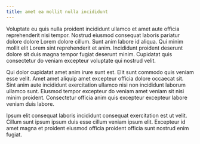 ```yaml
---
title: amet ea mollit nulla incididunt
---
```


Voluptate eu quis nulla proident incididunt ullamco et amet aute officia reprehenderit nisi tempor. Nostrud eiusmod consequat laboris pariatur dolore dolore Lorem dolore cillum. Sunt anim labore id aliqua. Qui minim mollit elit Lorem sint reprehenderit et anim. Incididunt proident deserunt dolore sit duis magna tempor fugiat deserunt minim. Cupidatat quis consectetur do veniam excepteur voluptate qui nostrud velit.

Qui dolor cupidatat amet anim irure sunt est. Elit sunt commodo quis veniam esse velit. Amet amet aliquip amet excepteur officia dolore occaecat sit. Sint anim aute incididunt exercitation ullamco nisi non incididunt laborum ullamco sunt. Eiusmod tempor excepteur do veniam amet veniam sit nisi minim proident. Consectetur officia anim quis excepteur excepteur labore veniam duis labore.

Ipsum elit consequat laboris incididunt consequat exercitation est ut velit. Cillum sunt ipsum ipsum duis esse cillum veniam ipsum elit. Excepteur id amet magna et proident eiusmod officia proident officia sunt nostrud enim fugiat.